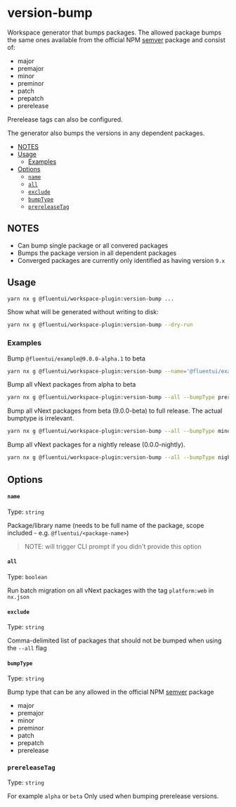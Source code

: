# version-bump

Workspace generator that bumps packages. The allowed package bumps the same ones available from the official
NPM [semver](https://github.com/npm/node-semver) package and consist of:

- major
- premajor
- minor
- preminor
- patch
- prepatch
- prerelease

Prerelease tags can also be configured.

The generator also bumps the versions in any dependent packages.

<!-- toc -->

- [NOTES](#notes)
- [Usage](#usage)
  - [Examples](#examples)
- [Options](#options)
  - [`name`](#name)
  - [`all`](#all)
  - [`exclude`](#exclude)
  - [`bumpType`](#bumpType)
  - [`prereleaseTag`](#prereleaseTag)

<!-- tocstop -->

## NOTES

- Can bump single package or all convered packages
- Bumps the package version in all dependent packages
- Converged packages are currently only identified as having version `9.x`

## Usage

```sh
yarn nx g @fluentui/workspace-plugin:version-bump ...
```

Show what will be generated without writing to disk:

```sh
yarn nx g @fluentui/workspace-plugin:version-bump --dry-run
```

### Examples

Bump `@fluentui/example@9.0.0-alpha.1` to beta

```sh
yarn nx g @fluentui/workspace-plugin:version-bump --name='@fluentui/example' --bumpType prerelease --prereleaseTag beta
```

Bump all vNext packages from alpha to beta

```sh
yarn nx g @fluentui/workspace-plugin:version-bump --all --bumpType prerelease --prereleaseTag beta
```

Bump all vNext packages from beta (9.0.0-beta) to full release. The actual bumptype is irrelevant.

```sh
yarn nx g @fluentui/workspace-plugin:version-bump --all --bumpType minor
```

Bump all vNext packages for a nightly release (0.0.0-nightly).

```sh
yarn nx g @fluentui/workspace-plugin:version-bump --all --bumpType nightly --prereleaseTag nightly
```

## Options

#### `name`

Type: `string`

Package/library name (needs to be full name of the package, scope included - e.g. `@fluentui/<package-name>`)

> NOTE: will trigger CLI prompt if you didn't provide this option

#### `all`

Type: `boolean`

Run batch migration on all vNext packages with the tag `platform:web` in `nx.json`

#### `exclude`

Type: `string`

Comma-delimited list of packages that should not be bumped when using the `--all` flag

#### `bumpType`

Type: `string`

Bump type that can be any allowed in the official NPM [semver](https://github.com/npm/node-semver) package

- major
- premajor
- minor
- preminor
- patch
- prepatch
- prerelease

### `prereleaseTag`

Type: `string`

For example `alpha` or `beta` Only used when bumping prerelease versions.
